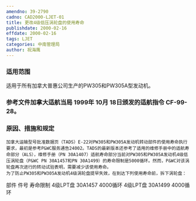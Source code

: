 ```yaml
---
amendno: 39-2790
cadno: CAD2000-LJET-01
title: 更改4级低压涡轮盘的使用寿命
publishdate: 2000-02-16
effdate: 2000-02-16
tags: LJET
categories: 中南管理局
author: 祝海鹰
---
```


### 适用范围 
适用于所有加拿大普惠公司生产的PW305和PW305A型发动机。

### 参考文件加拿大适航当局 1999年 10月 18日颁发的适航指令 CF-99-28。

### 原因、措施和规定 
    加拿大运输型号批准数据页（TADS）E-22对PW305和PW305A发动机转动部件的使用寿命执行要求，最初是参考P&WC服务通告24002。TADS的最新版本还参考了适用的维修手册中的适航寿命部分（ALS），维修手册（PN 30A1407）适航寿命部分当前对PW305和PW305A发动机4级低压涡轮盘（P&WC PN 30A1457和PN 30A1499）的寿命限制是5000循环。然而，P&WC对该涡轮盘再次进行的转动试验表明，需要减少该使用寿命。 
    为了防止PW305和PW305A发动机4级涡轮盘提早失效，在到达下列使用寿命前，拆下涡轮盘： 
部件      件号  寿命限制 
4级LPT盘 30A1457 4000循环 4级LPT盘 30A1499 4000循环
       
